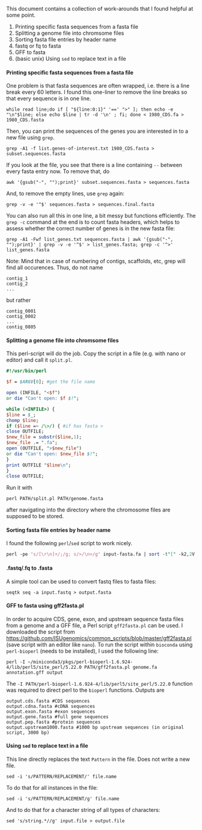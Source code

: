 This document contains a collection of work-arounds that I found helpful at some point.

1. Printing specific fasta sequences from a fasta file
2. Splitting a genome file into chromsome files
3. Sorting fasta file entries by header name
4. fastq or fq to fasta
5. GFF to fasta
6. (basic unix) Using `sed` to replace text in a file


#### Printing specific fasta sequences from a fasta file

One problem is that fasta sequences are often wrapped, i.e. there is a line break every 60 letters. I found this one-liner to remove the line breaks so that every sequence is in one line. 
```ShellSession
while read line;do if [ "${line:0:1}" '==' ">" ]; then echo -e "\n"$line; else echo $line | tr -d '\n' ; fi; done < 1980_CDS.fa > 1980_CDS.fasta
```

Then, you can print the sequences of the genes you are interested in to a new file using `grep`.
```ShellSession
grep -A1 -f list.genes-of-interest.txt 1980_CDS.fasta > subset.sequences.fasta
```

If you look at the file, you see that there is a line containing `--` between every fasta entry now. To remove that, do
```ShellSession
awk '{gsub("-", "");print}' subset.sequences.fasta > sequences.fasta
```
And, to remove the empty lines, use `grep` again:
```ShellSession
grep -v -e '^$' sequences.fasta > sequences.final.fasta
```
You can also run all this in one line, a bit messy but functions efficiently. The `grep -c` command at the end is to count fasta headers, which helps to assess whether the correct number of genes is in the new fasta file:
```ShellSession
grep -A1 -Fwf list_genes.txt sequences.fasta | awk '{gsub("-", "");print}' | grep -v -e '^$' > list_genes.fasta; grep -c '^>' list_genes.fasta
```

Note: Mind that in case of numbering of contigs, scaffolds, etc, grep will find all occurences. Thus, do not name 
```
contig_1
contig_2
...
```
but rather
```
contig_0001
contig_0002
...
contig_0805
```



#### Splitting a genome file into chromsome files

This perl-script will do the job. Copy the script in a file (e.g. with nano or editor) and call it `split.pl`.

```Perl
#!/usr/bin/perl

$f = $ARGV[0]; #get the file name

open (INFILE, "<$f")
or die "Can't open: $f $!";

while (<INFILE>) {
$line = $_;
chomp $line;
if ($line =~ /\>/) { #if has fasta >
close OUTFILE;
$new_file = substr($line,1);
$new_file .= ".fa";
open (OUTFILE, ">$new_file")
or die "Can't open: $new_file $!";
}
print OUTFILE "$line\n";
}
close OUTFILE;
```

Run it with 
```ShellSession
perl PATH/split.pl PATH/genome.fasta 
``` 
after navigating into the directory where the chromosome files are supposed to be stored. 


#### Sorting fasta file entries by header name
I found the following `perl`/`sed` script to work nicely. 
```Perl
perl -pe 's/[\r\n]+/;/g; s/>/\n>/g' input-fasta.fa | sort -t"[" -k2,2V | sed 's/;/\n/g' | sed '/^$/d' > fasta_sorted.fa
```


#### .fastq/.fq to .fasta
A simple tool can be used to convert fastq files to fasta files:
```ShellSession
seqtk seq -a input.fastq > output.fasta
```


#### GFF to fasta using gff2fasta.pl
In order to acquire CDS, gene, exon, and upstream sequence fasta files from a genome and a GFF file, a Perl script `gff2fasta.pl` can be used. I downloaded the script from https://github.com/ISUgenomics/common_scripts/blob/master/gff2fasta.pl (save script with an editor like `nano`). To run the script within `bioconda` using `perl-bioperl` (needs to be installed), I used the following line: 
```ShellSession
perl -I ~/miniconda3/pkgs/perl-bioperl-1.6.924-4/lib/perl5/site_perl/5.22.0 PATH/gff2fasta.pl genome.fa annotation.gff output
```
The `-I PATH/perl-bioperl-1.6.924-4/lib/perl5/site_perl/5.22.0` function was required to direct perl to the `bioperl` functions. Outputs are 
```
output.cds.fasta #CDS sequences
output.cdna.fasta #cDNA sequences
output.exon.fasta #exon sequences
output.gene.fasta #full gene sequences
output.pep.fasta #protein sequences
output.upstream1000.fasta #1000 bp upstream sequences (in original script, 3000 bp)
```


#### Using `sed` to replace text in a file
This line directly replaces the text `Pattern` in the file. Does not write a new file.
```ShellSession
sed -i 's/PATTERN/REPLACEMENT/' file.name
``` 
To do that for all instances in the file:
```ShellSession
sed -i 's/PATTERN/REPLACEMENT/g' file.name
```

And to do that for a character string of all types of characters:
```ShellSession
sed 's/string.*//g' input.file > output.file
```
